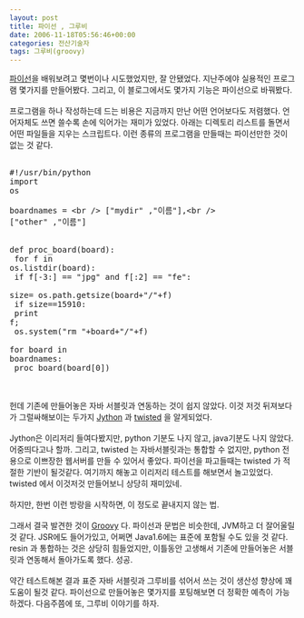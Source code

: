```yaml
---
layout: post
title: 파이선 , 그루비
date: 2006-11-18T05:56:46+00:00
categories: 전산기술자
tags: 그루비(groovy)
---
```

<a href="http://www.python.org/" target="bb">파이선</a>을 배워보려고 몇번이나 시도했었지만, 잘 안됐었다. 지난주에야 실용적인 프로그램 몇가지를 만들어봤다. 그리고, 이 블로그에서도 몇가지 기능은 파이선으로 바꿔봤다. <br /><br />프로그램을 하나 작성하는데 드는 비용은 지금까지 만난 어떤 언어보다도 저렴했다. 언어자체도 쓰면 쓸수록 손에 익어가는 재미가 있었다. 아래는 디렉토리 리스트를 돌면서 어떤 파일들을 지우는 스크립트다. 이런 종류의 프로그램을 만들때는 파이선만한 것이 없는 것 같다.<br /><br /><pre><div class="box">#!/usr/bin/python<br />import os<br /><br />boardnames = \<br />    ["mydir"    ,"이름"],\<br />    ["other"      ,"이름"]<br /><br /><br />def proc_board(board):<br />    for f in os.listdir(board):<br />        if f[-3:] == "jpg" and f[:2] == "fe":<br />            size= os.path.getsize(board+"/"+f)<br />            if size==15910:<br />                print f;<br />                os.system("rm "+board+"/"+f)<br /><br />for board in boardnames:<br />    proc_board(board[0])<br /></div></pre><br /><br />헌데 기존에 만들어놓은 자바 서블릿과 연동하는 것이 쉽지 않았다. 이것 저것 뒤져보다가 그럴싸해보이는 두가지 <a href="http://www.jython.org/" target="bb">Jython</a> 과 <a href="http://twistedmatrix.com/projects/core" target="bb">twisted</a> 을 알게되었다. <br /><br />Jython은 이리저리 들여다봤지만, python 기분도 나지 않고, java기분도 나지 않았다. 어중띄다고나 할까. 그리고, twisted 는 자바서블릿과는 통합할 수 없지만, python 전용으로 이쁘장한 웹서버를 만들 수 있어서 좋았다. 파이선을 파고들때는 twisted 가 적절한 기반이 될것같다. 여기까지 해놓고 이리저리 테스트를 해보면서 놀고있었다. twisted 에서 이것저것 만들어보니 상당히 재미있네.<br /><br />하지만, 한번 이런 방랑을 시작하면, 이 정도로 끝내지지 않는 법.<br /><br />그래서 결국 발견한 것이 <a href="http://groovy.codehaus.org/" target="bb">Groovy</a> 다. 파이선과 문법은 비슷한데, JVM하고 더 잘어울릴 것 같다. JSR에도 들어가있고, 어쩌면 Java1.6에는 표준에 포함될 수도 있을 것 같다. resin 과 통합하는 것은 상당히 힘들었지만, 이틀동안 고생해서 기존에 만들어놓은 서블릿과 연동해서 돌아가도록 했다. 성공.<br /><br />약간 테스트해본 결과 표준 자바 서블릿과 그루비를 섞어서 쓰는 것이 생산성 향상에 꽤 도움이 될것 같다. 파이선으로 만들어놓은 몇가지를 포팅해보면 더 정확한 예측이 가능하겠다. 다음주쯤에 또, 그루비 이야기를 하자.
